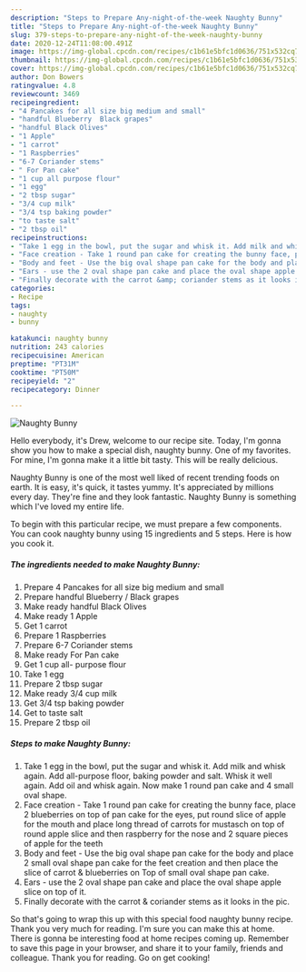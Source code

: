 ```yaml
---
description: "Steps to Prepare Any-night-of-the-week Naughty Bunny"
title: "Steps to Prepare Any-night-of-the-week Naughty Bunny"
slug: 379-steps-to-prepare-any-night-of-the-week-naughty-bunny
date: 2020-12-24T11:08:00.491Z
image: https://img-global.cpcdn.com/recipes/c1b61e5bfc1d0636/751x532cq70/naughty-bunny-recipe-main-photo.jpg
thumbnail: https://img-global.cpcdn.com/recipes/c1b61e5bfc1d0636/751x532cq70/naughty-bunny-recipe-main-photo.jpg
cover: https://img-global.cpcdn.com/recipes/c1b61e5bfc1d0636/751x532cq70/naughty-bunny-recipe-main-photo.jpg
author: Don Bowers
ratingvalue: 4.8
reviewcount: 3469
recipeingredient:
- "4 Pancakes for all size big medium and small"
- "handful Blueberry  Black grapes"
- "handful Black Olives"
- "1 Apple"
- "1 carrot"
- "1 Raspberries"
- "6-7 Coriander stems"
- " For Pan cake"
- "1 cup all purpose flour"
- "1 egg"
- "2 tbsp sugar"
- "3/4 cup milk"
- "3/4 tsp baking powder"
- "to taste salt"
- "2 tbsp oil"
recipeinstructions:
- "Take 1 egg in the bowl, put the sugar and whisk it. Add milk and whisk again. Add all-purpose floor, baking powder and salt. Whisk it well again. Add oil and whisk again. Now make 1 round pan cake and 4 small oval shape."
- "Face creation - Take 1 round pan cake for creating the bunny face, place 2 blueberries on top of pan cake for the eyes, put round slice of apple for the mouth and place long thread of carrots for mustasch on top of round apple slice and then raspberry for the nose and 2 square pieces of apple for the teeth"
- "Body and feet - Use the big oval shape pan cake for the body and place 2 small oval shape pan cake for the feet creation and then place the slice of carrot &amp; blueberries on Top of small oval shape pan cake."
- "Ears - use the 2 oval shape pan cake and place the oval shape apple slice on top of it."
- "Finally decorate with the carrot &amp; coriander stems as it looks in the pic."
categories:
- Recipe
tags:
- naughty
- bunny

katakunci: naughty bunny 
nutrition: 243 calories
recipecuisine: American
preptime: "PT31M"
cooktime: "PT50M"
recipeyield: "2"
recipecategory: Dinner

---
```



![Naughty Bunny](https://img-global.cpcdn.com/recipes/c1b61e5bfc1d0636/751x532cq70/naughty-bunny-recipe-main-photo.jpg)

Hello everybody, it's Drew, welcome to our recipe site. Today, I'm gonna show you how to make a special dish, naughty bunny. One of my favorites. For mine, I'm gonna make it a little bit tasty. This will be really delicious.

Naughty Bunny is one of the most well liked of recent trending foods on earth. It is easy, it's quick, it tastes yummy. It's appreciated by millions every day. They're fine and they look fantastic. Naughty Bunny is something which I've loved my entire life.




To begin with this particular recipe, we must prepare a few components. You can cook naughty bunny using 15 ingredients and 5 steps. Here is how you cook it.

<!--inarticleads1-->

##### The ingredients needed to make Naughty Bunny:

1. Prepare 4 Pancakes for all size big medium and small
1. Prepare handful Blueberry / Black grapes
1. Make ready handful Black Olives
1. Make ready 1 Apple
1. Get 1 carrot
1. Prepare 1 Raspberries
1. Prepare 6-7 Coriander stems
1. Make ready  For Pan cake
1. Get 1 cup all- purpose flour
1. Take 1 egg
1. Prepare 2 tbsp sugar
1. Make ready 3/4 cup milk
1. Get 3/4 tsp baking powder
1. Get to taste salt
1. Prepare 2 tbsp oil




<!--inarticleads2-->

##### Steps to make Naughty Bunny:

1. Take 1 egg in the bowl, put the sugar and whisk it. Add milk and whisk again. Add all-purpose floor, baking powder and salt. Whisk it well again. Add oil and whisk again. Now make 1 round pan cake and 4 small oval shape.
1. Face creation - Take 1 round pan cake for creating the bunny face, place 2 blueberries on top of pan cake for the eyes, put round slice of apple for the mouth and place long thread of carrots for mustasch on top of round apple slice and then raspberry for the nose and 2 square pieces of apple for the teeth
1. Body and feet - Use the big oval shape pan cake for the body and place 2 small oval shape pan cake for the feet creation and then place the slice of carrot &amp; blueberries on Top of small oval shape pan cake.
1. Ears - use the 2 oval shape pan cake and place the oval shape apple slice on top of it.
1. Finally decorate with the carrot &amp; coriander stems as it looks in the pic.




So that's going to wrap this up with this special food naughty bunny recipe. Thank you very much for reading. I'm sure you can make this at home. There is gonna be interesting food at home recipes coming up. Remember to save this page in your browser, and share it to your family, friends and colleague. Thank you for reading. Go on get cooking!
